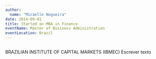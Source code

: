 ```yaml
---
author:
  name: "Micaelle Nogueira"
date: 2014-09-01
title: Started an MBA in Finance
eventName: Master of Business Administration
eventLocation: Brazil
---
```


## 

BRAZILIAN INSTITUTE OF CAPITAL MARKETS (IBMEC)
Escrever texto